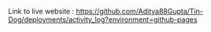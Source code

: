 Link to live website : https://github.com/Aditya88Gupta/Tin-Dog/deployments/activity_log?environment=github-pages
